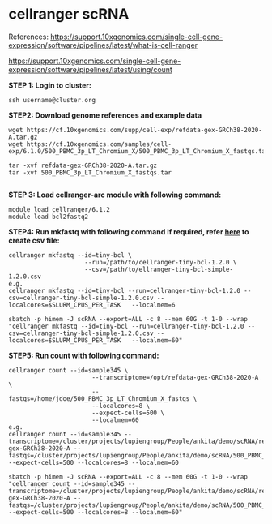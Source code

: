 # cellranger scRNA
References:
https://support.10xgenomics.com/single-cell-gene-expression/software/pipelines/latest/what-is-cell-ranger

https://support.10xgenomics.com/single-cell-gene-expression/software/pipelines/latest/using/count


**STEP 1: Login to cluster:**
```
ssh username@cluster.org
```


**STEP2: Download genome references and example data**
```
wget https://cf.10xgenomics.com/supp/cell-exp/refdata-gex-GRCh38-2020-A.tar.gz
wget https://cf.10xgenomics.com/samples/cell-exp/6.1.0/500_PBMC_3p_LT_Chromium_X/500_PBMC_3p_LT_Chromium_X_fastqs.tar

tar -xvf refdata-gex-GRCh38-2020-A.tar.gz
tar -xvf 500_PBMC_3p_LT_Chromium_X_fastqs.tar


```

**STEP 3: Load cellranger-arc module with following command:**
```
module load cellranger/6.1.2
module load bcl2fastq2

```

**STEP4: Run mkfastq with following command if required, refer [here](https://support.10xgenomics.com/single-cell-gene-expression/software/pipelines/latest/using/mkfastq) to create csv file:**
```
cellranger mkfastq --id=tiny-bcl \
                     --run=/path/to/cellranger-tiny-bcl-1.2.0 \
                     --csv=/path/to/ellranger-tiny-bcl-simple-1.2.0.csv
e.g.
cellranger mkfastq --id=tiny-bcl --run=cellranger-tiny-bcl-1.2.0 --csv=cellranger-tiny-bcl-simple-1.2.0.csv --localcores=$SLURM_CPUS_PER_TASK   --localmem=6

sbatch -p himem -J scRNA --export=ALL -c 8 --mem 60G -t 1-0 --wrap "cellranger mkfastq --id=tiny-bcl --run=cellranger-tiny-bcl-1.2.0 --csv=cellranger-tiny-bcl-simple-1.2.0.csv --localcores=$SLURM_CPUS_PER_TASK   --localmem=60"

```

**STEP5: Run count with following command:**
```
cellranger count --id=sample345 \
                       --transcriptome=/opt/refdata-gex-GRCh38-2020-A \
                       --fastqs=/home/jdoe/500_PBMC_3p_LT_Chromium_X_fastqs \
                       --localcores=8 \
                       --expect-cells=500 \
                       --localmem=60
e.g.
cellranger count --id=sample345 --transcriptome=/cluster/projects/lupiengroup/People/ankita/demo/scRNA/refdata-gex-GRCh38-2020-A --fastqs=/cluster/projects/lupiengroup/People/ankita/demo/scRNA/500_PBMC_3p_LT_Chromium_X_fastqs --expect-cells=500 --localcores=8 --localmem=60

sbatch -p himem -J scRNA --export=ALL -c 8 --mem 60G -t 1-0 --wrap "cellranger count --id=sample345 --transcriptome=/cluster/projects/lupiengroup/People/ankita/demo/scRNA/refdata-gex-GRCh38-2020-A --fastqs=/cluster/projects/lupiengroup/People/ankita/demo/scRNA/500_PBMC_3p_LT_Chromium_X_fastqs --expect-cells=500 --localcores=8 --localmem=60"


```

